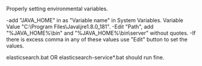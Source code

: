 Properly setting environmental variables.

-add "JAVA_HOME" in as "Variable name" in System Variables. Variable Value "C:\Program Files\Java\jre1.8.0_181".
-Edit "Path", add "%JAVA_HOME%\bin\" and "%JAVA_HOME%\bin\server\" without quotes.
-If there is excess comma in any of these values use "Edit" button to set the values.

elasticsearch.bat OR elasticsearch-service*.bat should run fine.

